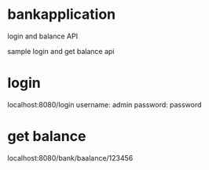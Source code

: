 # bankapplication
login and balance API

sample login and get balance api

# login
localhost:8080/login 
username: admin
password: password

# get balance
localhost:8080/bank/baalance/123456

